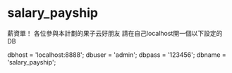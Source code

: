 salary_payship
==============

薪資單！
各位參與本計劃的果子云好朋友
請在自己localhost開一個以下設定的DB

dbhost = 'localhost:8888';
dbuser = 'admin';
dbpass = '123456';
dbname = 'salary_payship';
